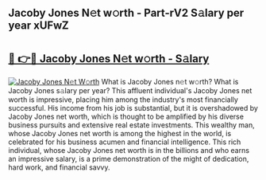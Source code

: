 ## Jacoby Jones N𝚎t w𝚘rth - Part-rV2 S𝚊lary per year xUFwZ

# <h2><a href="http://gc0hd4f.nevu.top/?p=Jacoby+Jones">🔗 👉🔴 Jacoby Jones N𝚎t w𝚘rth - S𝚊lary</a></h2>

[![Jacoby Jones N𝚎t W𝚘rth](https://i.imgur.com/Oavwk0R.jpeg)](http://gc0hd4f.nevu.top/?p=Jacoby+Jones)
What is Jacoby Jones n𝚎t w𝚘rth? What is Jacoby Jones s𝚊lary per year?
This affluent individual's Jacoby Jones net worth is impressive, placing him among the industry's most financially successful. His income from his job is substantial, but it is overshadowed by Jacoby Jones net worth, which is thought to be amplified by his diverse business pursuits and extensive real estate investments. This wealthy man, whose Jacoby Jones net worth is among the highest in the world, is celebrated for his business acumen and financial intelligence. This rich individual, whose Jacoby Jones net worth is in the billions and who earns an impressive salary, is a prime demonstration of the might of dedication, hard work, and financial savvy.
